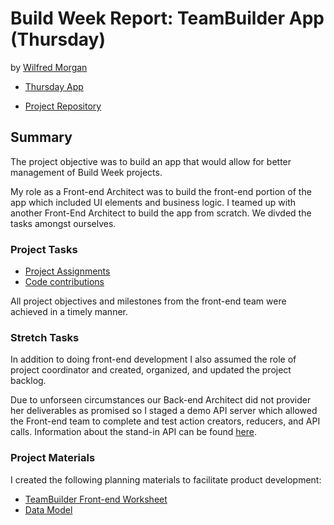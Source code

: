 # Build Week Report: TeamBuilder App (Thursday)
by [Wilfred Morgan](https://github.com/wmemorgan)

- [Thursday App](https://teambuilderapp.netlify.com/main/projects)

- [Project Repository](https://github.com/build-pt-team-builder/frontend/tree/wilfred-morgan)

## Summary
The project objective was to build an app that would allow for better management of Build Week projects.

My role as a Front-end Architect was to build the front-end portion of the app which included UI elements and business logic. I teamed up with another Front-End Architect to build the app from scratch. We divded the tasks amongst ourselves. 

### Project Tasks
- [Project Assignments](https://trello.com/b/Ln4ERWP2/team-builder-pt?menu=filter&filter=member:wilfredmorgan4)
- [Code contributions](https://github.com/build-pt-team-builder/frontend/commits?author=wmemorgan)

All project objectives and milestones from the front-end team were achieved in a timely manner. 

### Stretch Tasks
In addition to doing front-end development I also assumed the role of project coordinator and created, organized, and updated the project backlog.

Due to unforseen circumstances our Back-end Architect did not provider her deliverables as promised so I staged a demo API server which allowed the Front-end team to complete and test action creators, reducers, and API calls. Information about the stand-in API can be found [here](https://github.com/wmemorgan/teambuilder-backend/blob/master/README.md).

### Project Materials
I created the following planning materials to facilitate product development:
- [TeamBuilder Front-end Worksheet](https://docs.google.com/spreadsheets/d/1w9PZrYNrKt_kToLpL4l25JCi_RnC3Mvgpv3qXUoPjXk/edit#gid=0)
- [Data Model](https://dbdiagram.io/d/5ccb9c86f7c5bb70c72fd86f)

